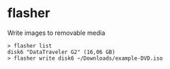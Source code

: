 # flasher
Write images to removable media

```shell
> flasher list
disk6 "DataTraveler G2" (16,06 GB)
> flasher write disk6 ~/Downloads/example-DVD.iso
```
